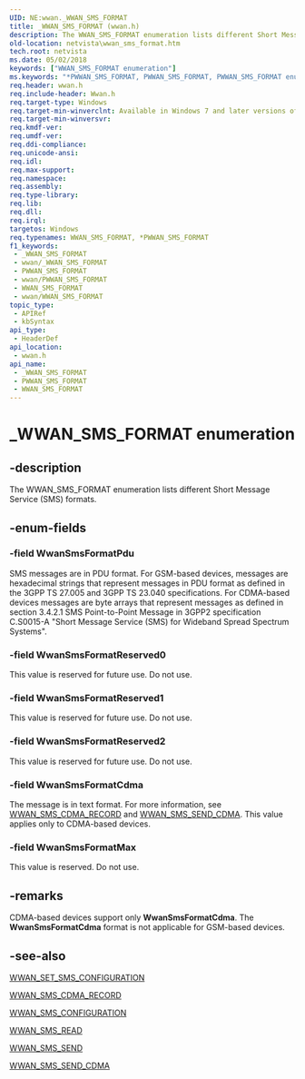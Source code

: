 ```yaml
---
UID: NE:wwan._WWAN_SMS_FORMAT
title: _WWAN_SMS_FORMAT (wwan.h)
description: The WWAN_SMS_FORMAT enumeration lists different Short Message Service (SMS) formats.
old-location: netvista\wwan_sms_format.htm
tech.root: netvista
ms.date: 05/02/2018
keywords: ["WWAN_SMS_FORMAT enumeration"]
ms.keywords: "*PWWAN_SMS_FORMAT, PWWAN_SMS_FORMAT, PWWAN_SMS_FORMAT enumeration pointer [Network Drivers Starting with Windows Vista], WWAN_SMS_FORMAT, WWAN_SMS_FORMAT enumeration [Network Drivers Starting with Windows Vista], WwanRef_594a5286-7ead-4877-939c-ed4bf2eb99e0.xml, WwanSmsFormatCdma, WwanSmsFormatMax, WwanSmsFormatPdu, WwanSmsFormatReserved0, WwanSmsFormatReserved1, WwanSmsFormatReserved2, _WWAN_SMS_FORMAT, netvista.wwan_sms_format, wwan/PWWAN_SMS_FORMAT, wwan/WWAN_SMS_FORMAT, wwan/WwanSmsFormatCdma, wwan/WwanSmsFormatMax, wwan/WwanSmsFormatPdu, wwan/WwanSmsFormatReserved0, wwan/WwanSmsFormatReserved1, wwan/WwanSmsFormatReserved2"
req.header: wwan.h
req.include-header: Wwan.h
req.target-type: Windows
req.target-min-winverclnt: Available in Windows 7 and later versions of Windows.
req.target-min-winversvr: 
req.kmdf-ver: 
req.umdf-ver: 
req.ddi-compliance: 
req.unicode-ansi: 
req.idl: 
req.max-support: 
req.namespace: 
req.assembly: 
req.type-library: 
req.lib: 
req.dll: 
req.irql: 
targetos: Windows
req.typenames: WWAN_SMS_FORMAT, *PWWAN_SMS_FORMAT
f1_keywords:
 - _WWAN_SMS_FORMAT
 - wwan/_WWAN_SMS_FORMAT
 - PWWAN_SMS_FORMAT
 - wwan/PWWAN_SMS_FORMAT
 - WWAN_SMS_FORMAT
 - wwan/WWAN_SMS_FORMAT
topic_type:
 - APIRef
 - kbSyntax
api_type:
 - HeaderDef
api_location:
 - wwan.h
api_name:
 - _WWAN_SMS_FORMAT
 - PWWAN_SMS_FORMAT
 - WWAN_SMS_FORMAT
---
```


# _WWAN_SMS_FORMAT enumeration


## -description

The WWAN_SMS_FORMAT enumeration lists different Short Message Service (SMS) formats.

## -enum-fields

### -field WwanSmsFormatPdu

SMS messages are in PDU format. For GSM-based devices, messages are hexadecimal strings that
     represent messages in PDU format as defined in the 3GPP TS 27.005 and 3GPP TS 23.040 specifications. For
     CDMA-based devices messages are byte arrays that represent messages as defined in section 3.4.2.1 SMS
     Point-to-Point Message in 3GPP2 specification C.S0015-A "Short Message Service (SMS) for Wideband Spread
     Spectrum Systems".

### -field WwanSmsFormatReserved0

This value is reserved for future use. Do not use.

### -field WwanSmsFormatReserved1

This value is reserved for future use. Do not use.

### -field WwanSmsFormatReserved2

This value is reserved for future use. Do not use.

### -field WwanSmsFormatCdma

The message is in text format. For more information, see 
     <a href="/windows-hardware/drivers/ddi/wwan/ns-wwan-_wwan_sms_cdma_record">WWAN_SMS_CDMA_RECORD</a> and 
     <a href="/windows-hardware/drivers/ddi/wwan/ns-wwan-_wwan_sms_send_cdma">WWAN_SMS_SEND_CDMA</a>. This value applies
     only to CDMA-based devices.

### -field WwanSmsFormatMax

This value is reserved. Do not use.

## -remarks

CDMA-based devices support only 
    <b>WwanSmsFormatCdma</b>. The 
    <b>WwanSmsFormatCdma</b> format is not applicable for GSM-based devices.

## -see-also

<a href="/windows-hardware/drivers/ddi/wwan/ns-wwan-_wwan_set_sms_configuration">WWAN_SET_SMS_CONFIGURATION</a>



<a href="/windows-hardware/drivers/ddi/wwan/ns-wwan-_wwan_sms_cdma_record">WWAN_SMS_CDMA_RECORD</a>



<a href="/windows-hardware/drivers/ddi/wwan/ns-wwan-_wwan_sms_configuration">WWAN_SMS_CONFIGURATION</a>



<a href="/windows-hardware/drivers/ddi/wwan/ns-wwan-_wwan_sms_read">WWAN_SMS_READ</a>



<a href="/windows-hardware/drivers/ddi/wwan/ns-wwan-_wwan_sms_send">WWAN_SMS_SEND</a>



<a href="/windows-hardware/drivers/ddi/wwan/ns-wwan-_wwan_sms_send_cdma">WWAN_SMS_SEND_CDMA</a>


